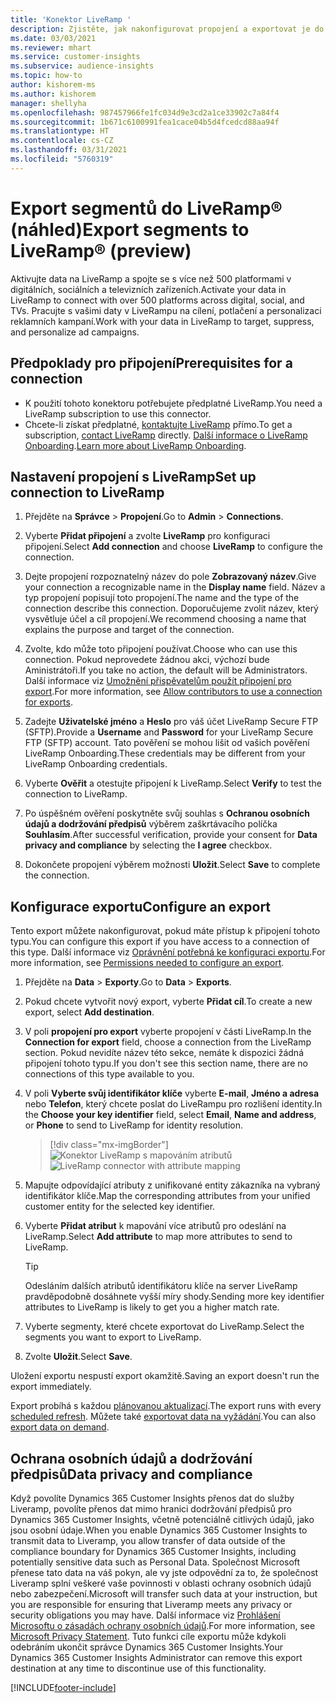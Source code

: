 ```yaml
---
title: 'Konektor LiveRamp '
description: Zjistěte, jak nakonfigurovat propojení a exportovat je do LiveRamp.
ms.date: 03/03/2021
ms.reviewer: mhart
ms.service: customer-insights
ms.subservice: audience-insights
ms.topic: how-to
author: kishorem-ms
ms.author: kishorem
manager: shellyha
ms.openlocfilehash: 987457966fe1fc034d9e3cd2a1ce33902c7a84f4
ms.sourcegitcommit: 1b671c6100991fea1cace04b5d4fcedcd88aa94f
ms.translationtype: HT
ms.contentlocale: cs-CZ
ms.lasthandoff: 03/31/2021
ms.locfileid: "5760319"
---
```

# <a name="export-segments-to-liverampreg-preview"></a><span data-ttu-id="3422a-103">Export segmentů do LiveRamp&reg; (náhled)</span><span class="sxs-lookup"><span data-stu-id="3422a-103">Export segments to LiveRamp&reg; (preview)</span></span>

<span data-ttu-id="3422a-104">Aktivujte data na LiveRamp a spojte se s více než 500 platformami v digitálních, sociálních a televizních zařízeních.</span><span class="sxs-lookup"><span data-stu-id="3422a-104">Activate your data in LiveRamp to connect with over 500 platforms across digital, social, and TVs.</span></span> <span data-ttu-id="3422a-105">Pracujte s vašimi daty v LiveRampu na cílení, potlačení a personalizaci reklamních kampaní.</span><span class="sxs-lookup"><span data-stu-id="3422a-105">Work with your data in LiveRamp to target, suppress, and personalize ad campaigns.</span></span>

## <a name="prerequisites-for-a-connection"></a><span data-ttu-id="3422a-106">Předpoklady pro připojení</span><span class="sxs-lookup"><span data-stu-id="3422a-106">Prerequisites for a connection</span></span>

- <span data-ttu-id="3422a-107">K použití tohoto konektoru potřebujete předplatné LiveRamp.</span><span class="sxs-lookup"><span data-stu-id="3422a-107">You need a LiveRamp subscription to use this connector.</span></span>
- <span data-ttu-id="3422a-108">Chcete-li získat předplatné, [kontaktujte LiveRamp](https://liveramp.com/contact/) přímo.</span><span class="sxs-lookup"><span data-stu-id="3422a-108">To get a subscription, [contact LiveRamp](https://liveramp.com/contact/) directly.</span></span> <span data-ttu-id="3422a-109">[Další informace o LiveRamp Onboarding](https://liveramp.com/our-platform/data-onboarding/).</span><span class="sxs-lookup"><span data-stu-id="3422a-109">[Learn more about LiveRamp Onboarding](https://liveramp.com/our-platform/data-onboarding/).</span></span>

## <a name="set-up-connection-to-liveramp"></a><span data-ttu-id="3422a-110">Nastavení propojení s LiveRamp</span><span class="sxs-lookup"><span data-stu-id="3422a-110">Set up connection to LiveRamp</span></span>

1. <span data-ttu-id="3422a-111">Přejděte na **Správce** > **Propojení**.</span><span class="sxs-lookup"><span data-stu-id="3422a-111">Go to **Admin** > **Connections**.</span></span>

1. <span data-ttu-id="3422a-112">Vyberte **Přidat připojení** a zvolte **LiveRamp** pro konfiguraci připojení.</span><span class="sxs-lookup"><span data-stu-id="3422a-112">Select **Add connection** and choose **LiveRamp** to configure the connection.</span></span>

1. <span data-ttu-id="3422a-113">Dejte propojení rozpoznatelný název do pole **Zobrazovaný název**.</span><span class="sxs-lookup"><span data-stu-id="3422a-113">Give your connection a recognizable name in the **Display name** field.</span></span> <span data-ttu-id="3422a-114">Název a typ propojení popisují toto propojení.</span><span class="sxs-lookup"><span data-stu-id="3422a-114">The name and the type of the connection describe this connection.</span></span> <span data-ttu-id="3422a-115">Doporučujeme zvolit název, který vysvětluje účel a cíl propojení.</span><span class="sxs-lookup"><span data-stu-id="3422a-115">We recommend choosing a name that explains the purpose and target of the connection.</span></span>

1. <span data-ttu-id="3422a-116">Zvolte, kdo může toto připojení používat.</span><span class="sxs-lookup"><span data-stu-id="3422a-116">Choose who can use this connection.</span></span> <span data-ttu-id="3422a-117">Pokud neprovedete žádnou akci, výchozí bude Aministrátoři.</span><span class="sxs-lookup"><span data-stu-id="3422a-117">If you take no action, the default will be Administrators.</span></span> <span data-ttu-id="3422a-118">Další informace viz [Umožnění přispěvatelům použít připojení pro export](connections.md#allow-contributors-to-use-a-connection-for-exports).</span><span class="sxs-lookup"><span data-stu-id="3422a-118">For more information, see [Allow contributors to use a connection for exports](connections.md#allow-contributors-to-use-a-connection-for-exports).</span></span>

1. <span data-ttu-id="3422a-119">Zadejte **Uživatelské jméno** a **Heslo** pro váš účet LiveRamp Secure FTP (SFTP).</span><span class="sxs-lookup"><span data-stu-id="3422a-119">Provide a **Username** and **Password** for your LiveRamp Secure FTP (SFTP) account.</span></span>
<span data-ttu-id="3422a-120">Tato pověření se mohou lišit od vašich pověření LiveRamp Onboarding.</span><span class="sxs-lookup"><span data-stu-id="3422a-120">These credentials may be different from your LiveRamp Onboarding credentials.</span></span>

1. <span data-ttu-id="3422a-121">Vyberte **Ověřit** a otestujte připojení k LiveRamp.</span><span class="sxs-lookup"><span data-stu-id="3422a-121">Select **Verify** to test the connection to LiveRamp.</span></span>

1. <span data-ttu-id="3422a-122">Po úspěšném ověření poskytněte svůj souhlas s **Ochranou osobních údajů a dodržování předpisů** výběrem zaškrtávacího políčka **Souhlasím**.</span><span class="sxs-lookup"><span data-stu-id="3422a-122">After successful verification, provide your consent for **Data privacy and compliance** by selecting the **I agree** checkbox.</span></span>

1. <span data-ttu-id="3422a-123">Dokončete propojení výběrem možnosti **Uložit**.</span><span class="sxs-lookup"><span data-stu-id="3422a-123">Select **Save** to complete the connection.</span></span>

## <a name="configure-an-export"></a><span data-ttu-id="3422a-124">Konfigurace exportu</span><span class="sxs-lookup"><span data-stu-id="3422a-124">Configure an export</span></span>

<span data-ttu-id="3422a-125">Tento export můžete nakonfigurovat, pokud máte přístup k připojení tohoto typu.</span><span class="sxs-lookup"><span data-stu-id="3422a-125">You can configure this export if you have access to a connection of this type.</span></span> <span data-ttu-id="3422a-126">Další informace viz [Oprávnění potřebná ke konfiguraci exportu](export-destinations.md#set-up-a-new-export).</span><span class="sxs-lookup"><span data-stu-id="3422a-126">For more information, see [Permissions needed to configure an export](export-destinations.md#set-up-a-new-export).</span></span>

1. <span data-ttu-id="3422a-127">Přejděte na **Data** > **Exporty**.</span><span class="sxs-lookup"><span data-stu-id="3422a-127">Go to **Data** > **Exports**.</span></span>

1. <span data-ttu-id="3422a-128">Pokud chcete vytvořit nový export, vyberte **Přidat cíl**.</span><span class="sxs-lookup"><span data-stu-id="3422a-128">To create a new export, select **Add destination**.</span></span>

1. <span data-ttu-id="3422a-129">V poli **propojení pro export** vyberte propojení v části LiveRamp.</span><span class="sxs-lookup"><span data-stu-id="3422a-129">In the **Connection for export** field, choose a connection from the LiveRamp section.</span></span> <span data-ttu-id="3422a-130">Pokud nevidíte název této sekce, nemáte k dispozici žádná připojení tohoto typu.</span><span class="sxs-lookup"><span data-stu-id="3422a-130">If you don't see this section name, there are no connections of this type available to you.</span></span>

1. <span data-ttu-id="3422a-131">V poli **Vyberte svůj identifikátor klíče** vyberte **E-mail**, **Jméno a adresa** nebo **Telefon**, který chcete poslat do LiveRampu pro rozlišení identity.</span><span class="sxs-lookup"><span data-stu-id="3422a-131">In the **Choose your key identifier** field, select **Email**,  **Name and address**, or **Phone** to send to LiveRamp for identity resolution.</span></span>
   > [!div class="mx-imgBorder"]
   > <span data-ttu-id="3422a-132">![Konektor LiveRamp s mapováním atributů](media/export-liveramp-segments.png "Konektor LiveRamp s mapováním atributů")</span><span class="sxs-lookup"><span data-stu-id="3422a-132">![LiveRamp connector with attribute mapping](media/export-liveramp-segments.png "LiveRamp connector with attribute mapping")</span></span>

1. <span data-ttu-id="3422a-133">Mapujte odpovídající atributy z unifikované entity zákazníka na vybraný identifikátor klíče.</span><span class="sxs-lookup"><span data-stu-id="3422a-133">Map the corresponding attributes from your unified customer entity for the selected key identifier.</span></span>

1. <span data-ttu-id="3422a-134">Vyberte **Přidat atribut** k mapování více atributů pro odeslání na LiveRamp.</span><span class="sxs-lookup"><span data-stu-id="3422a-134">Select **Add attribute** to map more attributes to send to LiveRamp.</span></span>

   > [!TIP]
   > <span data-ttu-id="3422a-135">Odesláním dalších atributů identifikátoru klíče na server LiveRamp pravděpodobně dosáhnete vyšší míry shody.</span><span class="sxs-lookup"><span data-stu-id="3422a-135">Sending more key identifier attributes to LiveRamp is likely to get you a higher match rate.</span></span>

1. <span data-ttu-id="3422a-136">Vyberte segmenty, které chcete exportovat do LiveRamp.</span><span class="sxs-lookup"><span data-stu-id="3422a-136">Select the segments you want to export to LiveRamp.</span></span>

1. <span data-ttu-id="3422a-137">Zvolte **Uložit**.</span><span class="sxs-lookup"><span data-stu-id="3422a-137">Select **Save**.</span></span>

<span data-ttu-id="3422a-138">Uložení exportu nespustí export okamžitě.</span><span class="sxs-lookup"><span data-stu-id="3422a-138">Saving an export doesn't run the export immediately.</span></span>

<span data-ttu-id="3422a-139">Export probíhá s každou [plánovanou aktualizací](system.md#schedule-tab).</span><span class="sxs-lookup"><span data-stu-id="3422a-139">The export runs with every [scheduled refresh](system.md#schedule-tab).</span></span> <span data-ttu-id="3422a-140">Můžete také [exportovat data na vyžádání](export-destinations.md#run-exports-on-demand).</span><span class="sxs-lookup"><span data-stu-id="3422a-140">You can also [export data on demand](export-destinations.md#run-exports-on-demand).</span></span> 


## <a name="data-privacy-and-compliance"></a><span data-ttu-id="3422a-141">Ochrana osobních údajů a dodržování předpisů</span><span class="sxs-lookup"><span data-stu-id="3422a-141">Data privacy and compliance</span></span>

<span data-ttu-id="3422a-142">Když povolíte Dynamics 365 Customer Insights přenos dat do služby Liveramp, povolíte přenos dat mimo hranici dodržování předpisů pro Dynamics 365 Customer Insights, včetně potenciálně citlivých údajů, jako jsou osobní údaje.</span><span class="sxs-lookup"><span data-stu-id="3422a-142">When you enable Dynamics 365 Customer Insights to transmit data to Liveramp, you allow transfer of data outside of the compliance boundary for Dynamics 365 Customer Insights, including potentially sensitive data such as Personal Data.</span></span> <span data-ttu-id="3422a-143">Společnost Microsoft přenese tato data na váš pokyn, ale vy jste odpovědní za to, že společnost Liveramp splní veškeré vaše povinnosti v oblasti ochrany osobních údajů nebo zabezpečení.</span><span class="sxs-lookup"><span data-stu-id="3422a-143">Microsoft will transfer such data at your instruction, but you are responsible for ensuring that Liveramp meets any privacy or security obligations you may have.</span></span> <span data-ttu-id="3422a-144">Další informace viz [Prohlášení Microsoftu o zásadách ochrany osobních údajů](https://go.microsoft.com/fwlink/?linkid=396732).</span><span class="sxs-lookup"><span data-stu-id="3422a-144">For more information, see [Microsoft Privacy Statement](https://go.microsoft.com/fwlink/?linkid=396732).</span></span>
<span data-ttu-id="3422a-145">Tuto funkci cíle exportu může kdykoli odebráním ukončit správce Dynamics 365 Customer Insights.</span><span class="sxs-lookup"><span data-stu-id="3422a-145">Your Dynamics 365 Customer Insights Administrator can remove this export destination at any time to discontinue use of this functionality.</span></span>

[!INCLUDE[footer-include](../includes/footer-banner.md)]
